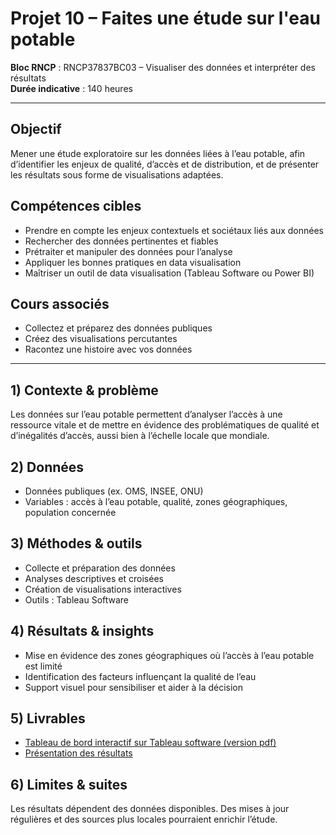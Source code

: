 # Projet 10 – Faites une étude sur l'eau potable

**Bloc RNCP** : RNCP37837BC03 – Visualiser des données et interpréter des résultats  
**Durée indicative** : 140 heures  

---

## Objectif
Mener une étude exploratoire sur les données liées à l’eau potable, afin d’identifier les enjeux de qualité, d’accès et de distribution, et de présenter les résultats sous forme de visualisations adaptées.

## Compétences cibles
- Prendre en compte les enjeux contextuels et sociétaux liés aux données  
- Rechercher des données pertinentes et fiables  
- Prétraiter et manipuler des données pour l’analyse  
- Appliquer les bonnes pratiques en data visualisation  
- Maîtriser un outil de data visualisation (Tableau Software ou Power BI)  

## Cours associés
- Collectez et préparez des données publiques  
- Créez des visualisations percutantes  
- Racontez une histoire avec vos données  

---

## 1) Contexte & problème
Les données sur l’eau potable permettent d’analyser l’accès à une ressource vitale et de mettre en évidence des problématiques de qualité et d’inégalités d’accès, aussi bien à l’échelle locale que mondiale.

## 2) Données
- Données publiques (ex. OMS, INSEE, ONU)  
- Variables : accès à l’eau potable, qualité, zones géographiques, population concernée  

## 3) Méthodes & outils
- Collecte et préparation des données  
- Analyses descriptives et croisées  
- Création de visualisations interactives  
- Outils : Tableau Software 

## 4) Résultats & insights
- Mise en évidence des zones géographiques où l’accès à l’eau potable est limité  
- Identification des facteurs influençant la qualité de l’eau  
- Support visuel pour sensibiliser et aider à la décision  

## 5) Livrables
- [Tableau de bord interactif sur Tableau software (version pdf)](Gwynn_Gabriel_2_dashbord_05225.pdf)   
- [Présentation des résultats](Gwynn_Gabriel_1_presentation_052025.pdf)  

## 6) Limites & suites
Les résultats dépendent des données disponibles. Des mises à jour régulières et des sources plus locales pourraient enrichir l’étude.
